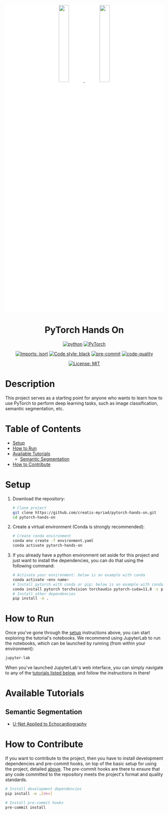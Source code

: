 <div align="center">

<div float="left" style="background-color: white;">
   <a href="https://www.creatis.insa-lyon.fr/site/en">
      <img src="https://www.creatis.insa-lyon.fr/site/sites/default/files/logo-creatis_0-1.png" width="25%" />
   </a>
   <a href="https://www.insa-lyon.fr">
      <img src="https://www.insa-lyon.fr/sites/www.insa-lyon.fr/files/logo-coul.png" width="25%" />
   </a>
</div>

# PyTorch Hands On <!-- omit in toc -->

[![python](https://img.shields.io/badge/-Python_3.9_%7C_3.10-blue?logo=python&logoColor=white)](https://github.com/pre-commit/pre-commit)
<a href="https://pytorch.org/get-started/locally/"><img alt="PyTorch" src="https://img.shields.io/badge/PyTorch-ee4c2c?logo=pytorch&logoColor=white"></a>

[![Imports: isort](https://img.shields.io/badge/%20imports-isort-%231674b1?style=flat&labelColor=ef8336)](https://pycqa.github.io/isort/)
[![Code style: black](https://img.shields.io/badge/code%20style-black-000000.svg)](https://github.com/psf/black)
[![pre-commit](https://img.shields.io/badge/Pre--commit-enabled-brightgreen?logo=pre-commit&logoColor=white)](https://github.com/pre-commit/pre-commit)
[![code-quality](https://github.com/creatis-myriad/pytorch-hands-on/actions/workflows/code-quality-main.yaml/badge.svg)](https://github.com/creatis-myriad/pytorch-hands-on/actions/workflows/code-quality-main.yaml)

[![License: MIT](https://img.shields.io/badge/License-MIT-yellow.svg)](https://github.com/creatis-myriad/pytorch-hands-on/blob/main/LICENSE)

</div>

# Description <!-- omit in toc -->

This project serves as a starting point for anyone who wants to learn how to use PyTorch to perform
deep learning tasks, such as image classification, semantic segmentation, etc.

# Table of Contents <!-- omit in toc -->

- [Setup](#setup)
- [How to Run](#how-to-run)
- [Available Tutorials](#available-tutorials)
  - [Semantic Segmentation](#semantic-segmentation)
- [How to Contribute](#how-to-contribute)

# Setup

1. Download the repository:
   ```bash
   # Clone project
   git clone https://github.com/creatis-myriad/pytorch-hands-on.git
   cd pytorch-hands-on
   ```
2. Create a virtual environment (Conda is strongly recommended):
   ```bash
   # Create conda environment
   conda env create -f environment.yaml
   conda activate pytorch-hands-on
   ```
3. If you already have a python environment set aside for this project and just want to install the
   dependencies, you can do that using the following command:
   ```bash
   # Activate your environment: below is an example with conda
   conda activate <env name>
   # Install pytorch with conda or pip: below is an example with conda
   conda install pytorch torchvision torchaudio pytorch-cuda=11.8 -c pytorch -c nvidia
   # Install other dependencies
   pip install -e .
   ```

# How to Run

Once you've gone through the [setup](#setup) instructions above, you can start exploring the
tutorial's notebooks. We recommend using JupyterLab to run the notebooks, which can be launched by
running (from within your environment):

```bash
jupyter-lab
```

When you've launched JupyterLab's web interface, you can simply navigate to any of the
[tutorials listed below](#available-tutorials), and follow the instructions in there!

# Available Tutorials

## Semantic Segmentation

- [U-Net Applied to Echocardiography](notebooks/camus_segmentation.ipynb.ipynb)

# How to Contribute

If you want to contribute to the project, then you have to install development dependencies and
pre-commit hooks, on top of the basic setup for using the project, detailed [above](#setup). The
pre-commit hooks are there to ensure that any code committed to the repository meets the project's
format and quality standards.

```bash
# Install development dependencies
pip install -e .[dev]

# Install pre-commit hooks
pre-commit install
```
